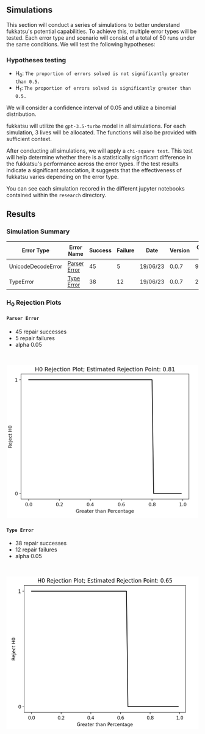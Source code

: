 ## Simulations

This section will conduct a series of simulations to better understand fukkatsu's potential capabilities. To achieve this, multiple error types will be tested. Each error type and scenario will consist of a total of 50 runs under the same conditions. We will test the following hypotheses:

### Hypotheses testing

- H<sub>0</sub>: `The proportion of errors solved is not significantly greater than 0.5.`
- H<sub>1</sub>: `The proportion of errors solved is significantly greater than 0.5.`

We will consider a confidence interval of 0.05 and utilize a binomial distribution.

fukkatsu will utilize the `gpt-3.5-turbo` model in all simulations. For each simulation, 3 lives will be allocated. The functions will also be provided with sufficient context. 

After conducting all simulations, we will apply a `chi-square test`. This test will help determine whether there is a statistically significant difference in the fukkatsu's performance across the error types. If the test results indicate a significant association, it suggests that the effectiveness of fukkatsu varies depending on the error type.


You can see each simulation recored in the different jupyter notebooks contained within the `research` directory.


## Results

### Simulation Summary

| Error Type | Error Name | Success | Failure |    Date    |   Version  | Commit ID | p-value | alpha |Rejected H<sub>0</sub> |
|------------|------------|---------|---------|------------|------------|-----------|---------|--------|-------|
|UnicodeDecodeError |  [Parser Error](https://github.com/maxmekiska/fukkatsu/blob/main/research/simulationNotebooks/fukkatsuParserError.html) |   45    |   5     | 19/06/23 |   0.0.7  | 9d3ec24   | 2.104926011270436e-09 |0.05| Yes    |        
| TypeError |   [Type Error](https://github.com/maxmekiska/fukkatsu/blob/main/research/simulationNotebooks/fukkatsuTypeError.html)  |   38     |   12    | 19/06/23 |   0.0.7     |2903c2a|   0.00015293200080179759 | 0.05 |  Yes  | 

### H<sub>0</sub> Rejection Plots

#### `Parser Error`

- 45 repair successes
- 5 repair failures
- alpha 0.05

<br>

<p align="center">
  <img src="../assets/rejectionPlotParserError.png" alt="Rejection Plot Parser Error" height="400">
</p>

#### `Type Error`

- 38 repair successes
- 12 repair failures
- alpha 0.05

<br>

<p align="center">
  <img src="../assets/rejectionPlotTypeError.png" alt="Rejection Plot Type Error" height="400">
</p>
